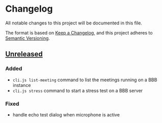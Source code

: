 # Changelog

All notable changes to this project will be documented in this file.

The format is based on [Keep a Changelog](https://keepachangelog.com/en/1.0.0/),
and this project adheres to [Semantic 
Versioning](https://semver.org/spec/v2.0.0.html).

## [Unreleased]

### Added

- `cli.js list-meeting` command to list the meetings running on a BBB instance
- `cli.js stress` command to start a stress test on a BBB server

### Fixed

- handle echo test dialog when microphone is active

[Unreleased]: https://github.com/openfun/bbb-stress-test
